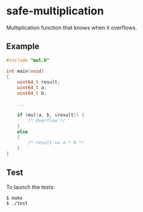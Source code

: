 # safe-multiplication
Multiplication function that knows when it overflows.

## Example

```c
#include "mul.h"

int main(void)
{
    uint64_t result;
    uint64_t a;
    uint64_t b;

    ...

    if (mul(a, b, &result)) {
        /* Overflow */
    }
    else
    {
        /* result == a * b */
    }
}

```

## Test

To launch the tests:
```
$ make
$ ./test
```
